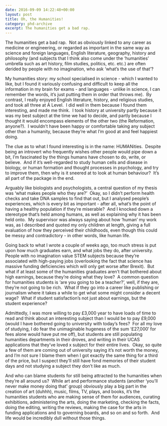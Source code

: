 ```yaml
---
date: 2016-09-09 14:22:48+00:00
layout: post
title: Oh, the Humanities!
category: phd-archive
excerpt: The humanities get a bad rap.
---
```


The humanities get a bad rap.  Not as obviously linked to any career as medicine or engineering, or regarded as important in the same way as science and foreign languages, English literature, geography, history and philosophy (and subjects that I think also come under the ‘humanities’ umbrella such as art history, film studies, politics, etc. etc.) are often derided by people with no imagination, who ask ‘what’s the use of that’?

My humanities story: my school specialised in science - which I wanted to like, but I found it variously confusing and difficult to keep all the information in my brain for exams - and languages - unlike in science, I can remember the words, it’s just putting them in order that throws me).  By contrast, I really enjoyed English literature, history, and religious studies, and took all three at A Level.  I did well in them because I found them interesting, and made me think.  I took history at university partly because it was my best subject at the time we had to decide, and partly because I thought it would encompass elements of the other two (the Reformation, anyone?).  I wouldn’t have been happy or comfortable taking any subject other than a humanity, because they’re what I’m good at and feel happiest doing.

The clue as to what I found interesting is in the name: HUMANities.  Despite being an introvert who frequently wishes other people would pipe down a bit, I’m fascinated by the things humans have chosen to do, write, or believe.  And if it’s well-regarded to study human cells and disease in biology, or human formation and thought processes in psychology, and try to improve them, then why is it sneered at to look at human behaviour?  It’s all part of the package in the end.

Arguably like biologists and psychologists, a central question of my thesis was ‘what makes people who they are?’  Okay, so I didn’t perform health checks and take DNA samples to find that out, but I analysed people’s experiences, which is every bit as important - after all, what’s the point of having a healthy population if they’re miserable?  And I knocked down a stereotype that’s held among humans, as well as explaining why it has been held onto.  My supervisor was always saying about how ‘human’ my work was, as I described and quoted my only children at length, giving a full evaluation of how they perceived their childhoods, even though this could be messy and contradictory - in other words, like human life.

Going back to what I wrote a couple of weeks ago, too much stress is put upon how much graduates earn, and what jobs they do, after university.  People with no imagination value STEM subjects because they’re associated with high-paying jobs (overlooking the fact that science has massive funding deficiencies which will only get worse after Brexit).  But what if at least some of the humanities graduates aren’t that bothered about high earnings, because they’re doing what they love?  A common question for humanities students is ‘are you going to be a teacher?’, well, if they are, they’re not going to be rich.  What if they go into a career like publishing or journalism where it takes a while to get what some might consider a decent wage?  What if student satisfaction’s not just about earnings, but the student experience? 

Admittedly, I was more willing to pay £3,000 year to have loads of time to read and think about an interesting subject than I would be to pay £9,000 (would I have bothered going to university with today’s fees?  For all my love of studying, I do fear the unimaginable hugeness of the sum ‘£27,000′ for fees alone would have put me off), but students are still populating humanities departments in their droves, and writing in their UCAS applications that they’ve loved x subject for their entire lives.  Okay, so quite a few of them are coming out of university saying it’s not worth the money, and I’m not sure I blame them when I got exactly the same thing for a third of the price, but I suspect they’ll still have fond memories of their student days and not studying a subject they don’t like as much.

And who can blame students for still being attracted to the humanities when they’re all around us?  While art and performance students (another ‘you’ll never make money doing that’ group) obviously play a big part in the creation of art (duhhh), music, films, TV, plays, and books, it’s the humanities students who are making sense of them for audiences, curating exhibitions, administering the arts, doing the marketing, checking the facts, doing the editing, writing the reviews, making the case for the arts in funding applications and to governing boards, and so on and so forth.  And life would be incredibly dull without those things.
